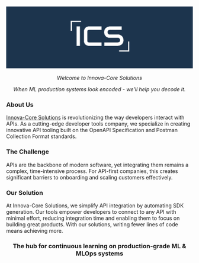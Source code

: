 ![Logo](/profile/logo.png)

<p align="center"><i>Welcome to Innova-Core Solutions</i></p>
<p align="center"><i>When ML production systems look encoded - we'll help you decode it.</i></p>

### About Us
[Innova-Core Solutions](https://innovacore-solutions.vercel.app/) is revolutionizing the way developers interact with APIs. As a cutting-edge developer tools company, we specialize in creating innovative API tooling built on the OpenAPI Specification and Postman Collection Format standards.

### The Challenge
APIs are the backbone of modern software, yet integrating them remains a complex, time-intensive process. For API-first companies, this creates significant barriers to onboarding and scaling customers effectively.

### Our Solution
At Innova-Core Solutions, we simplify API integration by automating SDK generation. Our tools empower developers to connect to any API with minimal effort, reducing integration time and enabling them to focus on building great products. With our solutions, writing fewer lines of code means achieving more.

<div align="center">
  <h3>The hub for continuous learning on production-grade ML & MLOps systems</h3>
</div>
